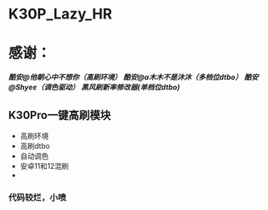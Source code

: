 # K30P_Lazy_HR
# 感谢：
***酷安@他朝心中不想你（高刷环境）***
***酷安@a木木不是沐沐（多档位dtbo）***
***酷安@Shyee（调色驱动）***
***黑风刷新率修改器(单档位dtbo)***

## K30Pro一键高刷模块
+ 高刷环境
+ 高刷dtbo
+ 自动调色
+ 安卓11和12混刷
+ 
### 代码较烂，小喷
